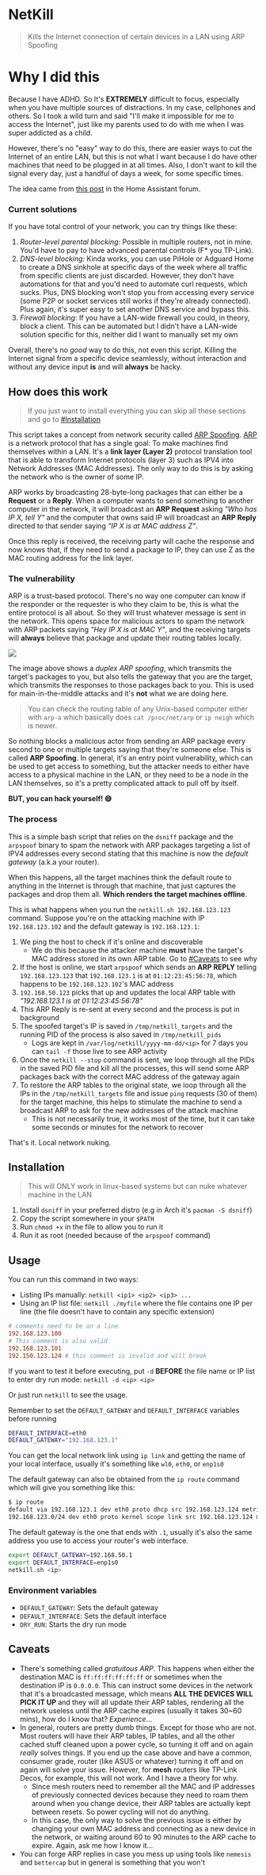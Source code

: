 # NetKill

> Kills the Internet connection of certain devices in a LAN using ARP Spoofing

# Why I did this

Because I have ADHD. So It's **EXTREMELY** difficult to focus, especially when
you have multiple sources of distractions. In my case, cellphones and others. So
I took a wild turn and said "I'll make it impossible for me to access the
Internet", just like my parents used to do with me when I was super addicted as
a child.

However, there's no "easy" way to do this, there are easier ways to cut the
Internet of an entire LAN, but this is not what I want because I do have other
machines that need to be plugged in at all times. Also, I don't want to kill the
signal every day, just a handful of days a week, for some specific times.

The idea came from [this post](https://community.home-assistant.io/t/cut-internet-temporarily-in-a-device-in-your-lan/20000) in the Home Assistant forum.

### Current solutions

If you have total control of your network, you can try things like these:

1. _Router-level parental blocking:_ Possible in multiple routers, not in mine.
   You'd have to pay to have advanced parental controls (F\* you TP-Link).
2. _DNS-level blocking:_ Kinda works, you can use PiHole or Adguard Home to
   create a DNS sinkhole at specific days of the week where all traffic from
   specific clients are just discarded. However, they don't have automations for
   that and you'd need to automate curl requests, which sucks. Plus, DNS blocking
   won't stop you from accessing every service (some P2P or socket services still
   works if they're already connected). Plus again, it's super easy to set another
   DNS service and bypass this.
3. _Firewall blocking_: If you have a LAN-wide firewall you could, in theory,
   block a client. This can be automated but I didn't have a LAN-wide solution
   specific for this, neither did I want to manually set my own

Overall, there's no _good_ way to do this, not even this script. Killing the
Internet signal from a specific device seamlessly, without interaction and
without any device input **is** and will **always** be hacky.

## How does this work

> If you just want to install everything you can skip all these sections and go
> to [#Installation](#installation)

This script takes a concept from network security called [ARP Spoofing](https://en.wikipedia.org/wiki/ARP_spoofing).
[ARP](https://en.wikipedia.org/wiki/Address_Resolution_Protocol) is a network
protocol that has a single goal: To make machines find themselves within a LAN.
It's a **link layer (Layer 2)** protocol translation tool that is able to transform Internet
protocols (layer 3) such as IPV4 into Network Addresses (MAC Addresses). The only way to
do this is by asking the network who is the owner of some IP.

ARP works by broadcasting 28-byte-long packages that can either be a **Request**
or a **Reply**. When a computer wants to send something to another computer in
the network, it will broadcast an **ARP Request** asking _"Who has IP X, tell
Y"_ and the computer that owns said IP will broadcast an **ARP Reply** directed
to that sender saying _"IP X is at MAC address Z"_.

Once this reply is received, the receiving party will cache the response and now
knows that, if they need to send a package to IP, they can use Z as the MAC
routing address for the link layer.

### The vulnerability

ARP is a trust-based protocol. There's no way one computer can know if the
responder or the requester is who they claim to be, this is what the entire
protocol is all about. So they will trust whatever message is sent in the
network. This opens space for malicious actors to spam the network with ARP
packets saying _"Hey IP X is at MAC Y"_, and the receiving targets will
**always** believe that package and update their routing tables locally.

![](https://upload.wikimedia.org/wikipedia/commons/thumb/3/33/ARP_Spoofing.svg/2880px-ARP_Spoofing.svg.png)

The image above shows a _duplex ARP spoofing_, which transmits the target's
packages to you, but also tells the gateway that you are the target, which
transmits the responses to those packages back to you. This is used for
main-in-the-middle attacks and it's **not** what we are doing here.

> You can check the routing table of any Unix-based computer either with `arp-a`
> which basically does `cat /proc/net/arp` or `ip neigh` which is newer.

So nothing blocks a malicious actor from sending an ARP package every second to
one or multiple targets saying that they're someone else. This is called **ARP
Spoofing**. In general, it's an entry point vulnerability, which can be used to
get access to something, but the attacker needs to either have access to a
physical machine in the LAN, or they need to be a node in the LAN themselves, so
it's a pretty complicated attack to pull off by itself.

**BUT, you can hack yourself! :smile:**

### The process

This is a simple bash script that relies on the `dsniff` package and the
`arpspoof` binary to spam the network with ARP packages targeting a list of IPV4
addresses every second stating that this machine is now the _default gateway_
(a.k.a your router).

When this happens, all the target machines think the default route to anything
in the Internet is through that machine, that just captures the packages and
drop them all. **Which renders the target machines offline**.

This is what happens when you run the `netkill.sh 192.168.123.123` command.
Suppose you're on the attacking machine with IP `192.168.123.102` and the
default gateway is `192.168.123.1`:

1. We ping the host to check if it's online and discoverable
   - We do this because the attacker machine **must** have the target's MAC
     address stored in its own ARP table. Go to [#Caveats](#caveats) to see why
2. If the host is online, we start `arpspoof` which sends an **ARP REPLY** telling `192.168.123.123` that
   `192.168.123.1` is at `01:12:23:45:56:78`, which happens to be
   `192.168.123.102`'s MAC address
3. `192.168.50.123` picks that up and updates the local ARP table with
   _"192.168.123.1 is at 01:12:23:45:56:78"_
4. This ARP Reply is re-sent at every second and the process is put in
   background
5. The spoofed target's IP is saved in `/tmp/netkill_targets` and the running
   PID of the process is also saved in `/tmp/netkill_pids`
   - Logs are kept in `/var/log/netkill/yyyy-mm-dd/<ip>` for 7 days you can
     `tail -f` those live to see ARP activity
6. Once the `netkill --stop` command is sent, we loop through all the PIDs in
   the saved PID file and kill all the processes, this will send some ARP
   packages back with the correct MAC address of the gateway again
7. To restore the ARP tables to the original state, we loop through all the IPs
   in the `/tmp/netkill_targets` file and issue `ping` requests (30
   of them) for the target machine, this helps to stimulate the machine to send
   a broadcast ARP to ask for the new addresses of the attack machine
   - This is not necessarily true, it works most of the time, but it can take
     some seconds or minutes for the network to recover

That's it. Local network nuking.

## Installation

> This will ONLY work in linux-based systems but can nuke whatever machine in
> the LAN

1. Install `dsniff` in your preferred distro (e.g in Arch it's `pacman -S dsniff`)
2. Copy the script somewhere in your `$PATH`
3. Run `chmod +x` in the file to allow you to run it
4. Run it as root (needed because of the `arpspoof` command)

## Usage

You can run this command in two ways:

- Listing IPs manually: `netkill <ip1> <ip2> <ip3> ...`
- Using an IP list file: `netkill ./myfile` where the file contains one IP per
  line (the file doesn't have to contain any specific extension)

```toml
# comments need to be on a line
192.168.123.100
# This comment is also valid
192.168.123.101
192.150.123.124 # this comment is invalid and will break
```

If you want to test it before executing, put `-d` **BEFORE** the file name or IP
list to enter dry run mode: `netkill -d <ip> <ip>`

Or just run `netkill` to see the usage.

Remember to set the `DEFAULT_GATEWAY` and `DEFAULT_INTERFACE` variables before running

```sh
DEFAULT_INTERFACE=eth0
DEFAULT_GATEWAY="192.168.123.1"
```

You can get the local network link using `ip link` and getting the name of your
local interface, usually it's something like `wl0`, `eth0`, or `enp1s0`

The default gateway can also be obtained from the `ip route` command which will
give you something like this:

```sh
$ ip route
default via 192.168.123.1 dev eth0 proto dhcp src 192.168.123.124 metric 100
192.168.123.0/24 dev eth0 proto kernel scope link src 192.168.123.124 metric 100
```

The default gateway is the one that ends with `.1`, usually it's also the same
address you use to access your router's web interface.

```sh
export DEFAULT_GATEWAY=192.168.50.1
export DEFAULT_INTERFACE=enp1s0
netkill.sh <ip>
```

### Environment variables

- `DEFAULT_GATEWAY`: Sets the default gateway
- `DEFAULT_INTERFACE`: Sets the default interface
- `DRY_RUN`: Starts the dry run mode

## Caveats

- There's something called _gratuitous ARP_. This happens when either the
  destination MAC is `ff:ff:ff:ff:ff:ff` or sometimes when the destination IP is
  `0.0.0.0`. This can instruct some devices in the network that it's a broadcasted
  message, which means **ALL THE DEVICES WILL PICK IT UP** and they will all
  update their ARP tables, rendering all the network useless until the ARP cache
  expires (usually it takes 30~60 mins), how do I know that? _Experience_...
- In general, routers are pretty dumb things. Except for those who are not. Most
  routers will have their ARP tables, IP tables, and all the other cached stuff
  cleaned upon a power cycle, so turning it off and on again _really_ solves
  things. If you end up the case above and have a common, consumer grade, router
  (like ASUS or whatever) turning it off and on again will solve your issue.
  However, for **mesh** routers like TP-Link Decos, for example, this will not
  work. And I have a theory for why.
  - Since mesh routers need to remember all the MAC and IP addresses of
    previously connected devices because they need to roam them around when you
    change device, their ARP tables are actually kept between
    resets. So power cycling will not do anything.
  - In this case, the only way to solve the previous issue is either by
    changing your own MAC address and connecting as a new device in the network,
    or waiting around 60 to 90 minutes to the ARP cache to expire. Again, ask me
    how I know it...
- You can forge ARP replies in case you mess up using tools like `nemesis` and
  `bettercap` but in general is something that you won't
